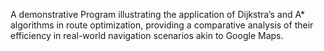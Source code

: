 A demonstrative Program illustrating the application of Dijkstra’s and A* algorithms in route optimization, providing a comparative analysis of their efficiency in real-world navigation scenarios akin to Google Maps.
